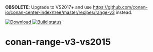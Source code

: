 **OBSOLETE**: Upgrade to VS2017+ and use https://github.com/conan-io/conan-center-index/tree/master/recipes/range-v3 instead.

[ ![Download](https://api.bintray.com/packages/sixten-hilborn/public-conan/range-v3%3Asixten-hilborn/images/download.svg) ](https://bintray.com/sixten-hilborn/public-conan/range-v3%3Asixten-hilborn/_latestVersion)
[![Build status](https://ci.appveyor.com/api/projects/status/en81h1ys9owohcd9/branch/stable/vcpkg5-vs2015?svg=true)](https://ci.appveyor.com/project/sixten-hilborn/conan-range-v3-vs2015/branch/stable/vcpkg5-vs2015)

# conan-range-v3-vs2015
